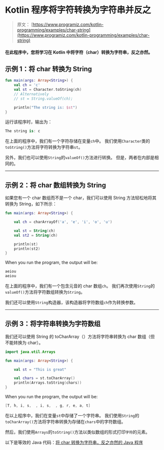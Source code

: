 # Kotlin 程序将字符转换为字符串并反之

> 原文： [https://www.programiz.com/kotlin-programming/examples/char-string](https://www.programiz.com/kotlin-programming/examples/char-string)

#### 在此程序中，您将学习在 Kotlin 中将字符（char）转换为字符串，反之亦然。

## 示例 1：将 char 转换为 String

```kt
fun main(args: Array<String>) {
    val ch = 'c'
    val st = Character.toString(ch)
    // Alternatively
    // st = String.valueOf(ch);

    println("The string is: $st")
}
```

运行该程序时，输出为：

```kt
The string is: c
```

在上面的程序中，我们有一个字符存储在变量`ch`中。 我们使用`Character`类的`toString()`方法将字符转换为字符串`st`。

另外，我们也可以使用`String`的`valueOf()`方法进行转换。 但是，两者在内部是相同的。

* * *

## 示例 2：将 char 数组转换为 String

如果您有一个 char 数组而不是一个 char，我们可以使用 String 方法轻松地将其转换为 String，如下所示：

```kt
fun main(args: Array<String>) {

    val ch = charArrayOf('a', 'e', 'i', 'o', 'u')

    val st = String(ch)
    val st2 = String(ch)

    println(st)
    println(st2)
}
```

When you run the program, the output will be:

```kt
aeiou
aeiou
```

在上面的程序中，我们有一个包含元音的 char 数组`ch`。 我们再次使用`String`的`valueOf()`方法将字符数组转换为`String`。

我们还可以使用`String`构造器，该构造器将字符数组`ch`作为转换参数。

* * *

## 示例 3：将字符串转换为字符数组

我们还可以使用 String 的 toCharArray（）方法将字符串转换为 char 数组（但不能转换为 char）。

```kt
import java.util.Arrays

fun main(args: Array<String>) {

    val st = "This is great"

    val chars = st.toCharArray()
    println(Arrays.toString(chars))
}
```

When you run the program, the output will be:

```kt
[T, h, i, s,  , i, s,  , g, r, e, a, t]
```

在以上程序中，我们在变量`st`中存储了一个字符串。 我们使用`String`的`toCharArray()`方法将字符串转换为存储在`chars`中的字符数组。

然后，我们使用`Arrays`的`toString()`方法以类似数组的形式打印`字符`的元素。

以下是等效的 Java 代码：[将 char 转换为字符串，反之亦然的 Java 程序](/java-programming/examples/char-string "Java program to convert char to string and vice-versa")